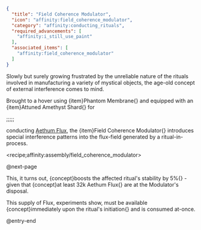 ```json
{
  "title": "Field Coherence Modulator",
  "icon": "affinity:field_coherence_modulator",
  "category": "affinity:conducting_rituals",
  "required_advancements": [
    "affinity:i_still_use_paint"
  ],
  "associated_items": [
    "affinity:field_coherence_modulator"
  ]
}
```

Slowly but surely growing frustrated by the unreliable nature of the rituals involved
in manufacturing a variety of mystical objects, the age-old concept of external interference comes to mind.


Brought to a hover using {item}Phantom Membrane{} and equipped with an {item}Attuned Amethyst Shard{}
for

;;;;;

conducting [Aethum Flux](^affinity:aethum_flux), the {item}Field Coherence Modulator{} introduces special
interference patterns into the flux-field generated by a ritual-in-process.

<recipe;affinity:assembly/field_coherence_modulator>


@next-page

This, it turns out, {concept}boosts the affected ritual's stability by 5%{} - given that 
{concept}at least 32k Aethum Flux{} are at the Modulator's disposal.


This supply of Flux, experiments show, must be available {concept}immediately upon the ritual's initiation{}
and is consumed at-once.

@entry-end